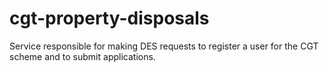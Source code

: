 # cgt-property-disposals

Service responsible for making DES requests to register a user for the CGT scheme and to submit applications.